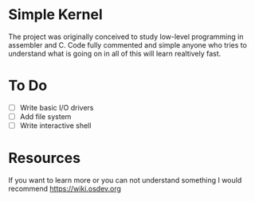 # Simple Kernel

The project was originally conceived to study low-level programming in assembler and C. Code fully commented and simple anyone who tries to understand what is going on in all of this will learn realtively fast.

# To Do

 - [ ] Write basic I/O drivers
 - [ ] Add file system
 - [ ] Write interactive shell

# Resources

If you want to learn more or you can not understand something I would
recommend https://wiki.osdev.org